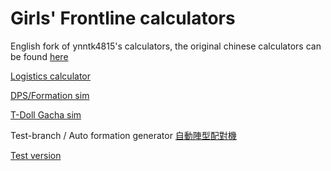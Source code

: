 # Girls' Frontline calculators
English fork of ynntk4815's calculators, the original chinese calculators can be found [here](https://ynntk4815.github.io/gf/)

[Logistics calculator](https://gfeAsdf.github.io/gf/main.html)

[DPS/Formation sim](https://gfeAsdf.github.io/gf/main2.html)

[T-Doll Gacha sim](https://i.imgur.com/iYieU8U.mp4)

Test-branch / Auto formation generator
[自動陣型配對機](https://chibimonxd.github.io/gf/auto.html)

[Test version](https://gfeAsdf.github.io/gf/auto.html)
